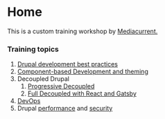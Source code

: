 # Home

This is a custom training workshop by [Mediacurrent.](https://mediacurrent.com)

### Training topics

1. [Drupal development best practices](drupal/practices/)
2. [Component-based Development and theming](drupal/components/)
3. Decoupled Drupal
   1. [Progressive Decoupled](decoupled/progressive.md)
   2. [Full Decoupled with React and Gatsby](decoupled/full/)
4. [DevOps](devops/devops.md)
5. Drupal [performance](drupal/performance.md) and [security](drupal/security.md)



